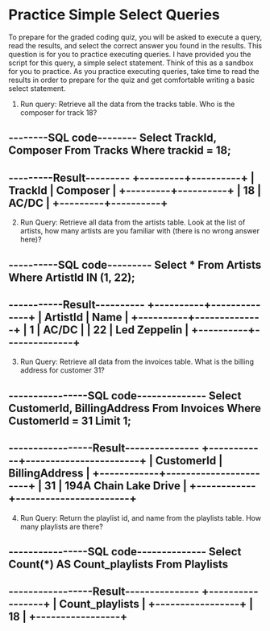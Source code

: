 # Practice Simple Select Queries

To prepare for the graded coding quiz, you will be asked to execute a query, read the results, and select the correct answer you found in the results. This question is for you to practice executing queries. I have provided you the script for this query, a simple select statement. Think of this as a sandbox for you to practice. As you practice executing queries, take time to read the results in order to prepare for the quiz and get comfortable writing a basic select statement.

1. Run query: Retrieve all the data from the tracks table. Who is the composer for track 18?

--------SQL code--------
Select TrackId, Composer 
From Tracks
Where trackid = 18;
------------------------
---------Result---------
+---------+----------+
| TrackId | Composer |
+---------+----------+
|      18 | AC/DC    |
+---------+----------+
------------------------

2. Run Query: Retrieve all data from the artists table. Look at the list of artists, how many artists are you familiar with (there is no wrong answer here)?

----------SQL code---------
Select *
From Artists
Where ArtistId IN (1, 22);
---------------------------
-----------Result----------
+----------+--------------+
| ArtistId | Name         |
+----------+--------------+
|        1 | AC/DC        |
|       22 | Led Zeppelin |
+----------+--------------+
---------------------------

3. Run Query: Retrieve all data from the invoices table. What is the billing address for customer 31?

----------------SQL code--------------
Select CustomerId, BillingAddress
From Invoices
Where CustomerId = 31
Limit 1;
--------------------------------------
-----------------Result---------------
+------------+-----------------------+
| CustomerId | BillingAddress        |
+------------+-----------------------+
|         31 | 194A Chain Lake Drive |
+------------+-----------------------+
--------------------------------------

4. Run Query: Return the playlist id, and name from the playlists table. How many playlists are there?

----------------SQL code--------------
Select Count(*) AS Count_playlists
From Playlists
--------------------------------------
-----------------Result---------------
+-----------------+
| Count_playlists |
+-----------------+
|              18 |
+-----------------+
--------------------------------------